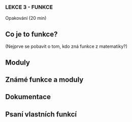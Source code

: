 ### LEKCE 3 - FUNKCE

Opakování (20 min)

## Co je to funkce?

(Nejprve se pobavit o tom, kdo zná funkce z matematiky?)

## Moduly

## Známé funkce a moduly

## Dokumentace 

## Psaní vlastních funkcí
